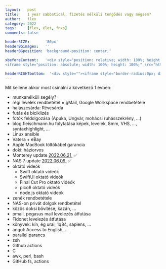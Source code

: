 ```yaml
---
layout:   post
title:    1 year sabbatical, fizetés nélküli tengődés vagy mégsem?
author:   flex
category: 2022
tags:     [flex, élet, fnxs]
comments: false

headerSIZE:       '80px'
headerBGimagex:   ''
headerBGposition: 'background-position: center;'

xbeforeContent:	  '<div style="position: relative; width: 100%; height: 0; padding-bottom: 56.25%;">
<iframe style="position: absolute; width: 100%; height: 100%;" src="https://www.youtube.com/embed/ec6_rZ6llI4" title="YouTube video player" frameborder="0" allow="accelerometer; autoplay; clipboard-write; encrypted-media; gyroscope; picture-in-picture" allowfullscreen></iframe></div>'

headerRIGHTbottom:  '<div style=""><iframe style="border-radius:0px; display: block;" src="https://open.spotify.com/embed/track/6fnachl7fIn5dqIjakfJ57?utm_source=generator" width="100%" height="80" frameBorder="0" allowfullscreen="" allow="autoplay; clipboard-write; encrypted-media; fullscreen; picture-in-picture"></iframe></div>'
---
```


Mit kellene akkor most csinálni a következő 1 évben:
- munkanélküli segély?
- régi levelek rendbetétel ± gMail, Google Workspace rendbetétele
- halászcsárda: Révcsárda
- futás és biciklizés
- fotók feldolgozása (Apuka, Ungvár, mohácsi ruhásszekrény, ...)
- blog.fleischmann.hu folytatása képek, levelek, 8mm, VHS, ..., syntaxhighlight, ... 
- Linux ansible
- Vatera + eBay
- Apple MacBook töltőkábel garancia
- doki: háziorvos
- Monterey update [2022.06.21.](Apple_Catalina2Monterey_upgrade) ✅
- NAS 7 update [2022.06.09.](Synology_DSM7_upgrade) ✅
- oktató videók
	- Swift oktató videók
	- SwiftUI oktató videók
	- Final Cut Pro oktató videók
	- pico8 oktató videók
	- node.js oktató videók
- zenék rendbetétele
- NAS-on privát dolgok rendbetétel
- közös doksi bővítése, kazán, ...
- pmail, pegasus mail levelezés átfutása
- Fidonet levelezés átfutása
- könyvek: kín, ég urai, 1q84, sapiens, ... 
- angol: Access to English, ...
- parallel parancs
- zsh 
- Github actions
- C
- awk, perl, bash
- GitHub fs, actions